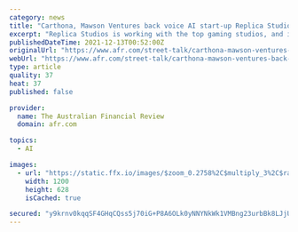```yaml
---
category: news
title: "Carthona, Mawson Ventures back voice AI start-up Replica Studios"
excerpt: "Replica Studios is working with the top gaming studios, and indie developers, giving them access to its library of AI-powered voices."
publishedDateTime: 2021-12-13T00:52:00Z
originalUrl: "https://www.afr.com/street-talk/carthona-mawson-ventures-back-voice-ai-start-up-replica-studios-20211213-p59h2f"
webUrl: "https://www.afr.com/street-talk/carthona-mawson-ventures-back-voice-ai-start-up-replica-studios-20211213-p59h2f"
type: article
quality: 37
heat: 37
published: false

provider:
  name: The Australian Financial Review
  domain: afr.com

topics:
  - AI

images:
  - url: "https://static.ffx.io/images/$zoom_0.2758%2C$multiply_3%2C$ratio_1.777778%2C$width_1059%2C$x_0%2C$y_65/t_crop_custom/c_scale%2Cw_800%2Cq_88%2Cf_jpg/t_afr_no_label_no_age_social_wm/0f569ad67454acab84be7293207f7bb040a41c3f"
    width: 1200
    height: 628
    isCached: true

secured: "y9krnv0kqqSF4GHqCQss5j70iG+P8A6OLk0yNNYNkWk1VMBng23urbBk8LJjUUkm5Qq/x/kwyiZSrr26Nvw0QjFLsQ0YWu46ZetnDvwSS/DdVist2Y6VvzZFXF/DPVTQXDhLMeioH080AmB0OWJErzEUPcFO3LpF+sh+bYBjW4uYxXStB1TFC0EvtIo2+NLN9kHrLaLERzkssrj+/roTmNNJQVrSRmq5ppoIEcitC3wQ4+yCGhbDpHWAx4sAautnvUyRdQWBHo629FeJhYpJInvIierbFFYid9BOrvq6JyT5bXXyTUeOUcPytK8g/TOyn4E4bd02vnRFizqttWPw+Jrq/fq9vXfuNMhHLlaP2nc=;1jajvyr9xR3jY0+u42PmCw=="
---
```


